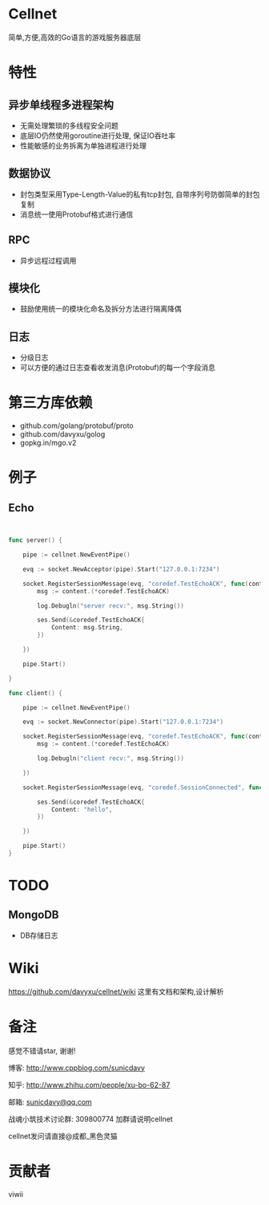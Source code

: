 # Cellnet
简单,方便,高效的Go语言的游戏服务器底层


# 特性
## 异步单线程多进程架构
  
* 无需处理繁琐的多线程安全问题
* 底层IO仍然使用goroutine进行处理, 保证IO吞吐率
* 性能敏感的业务拆离为单独进程进行处理

## 数据协议
* 封包类型采用Type-Length-Value的私有tcp封包, 自带序列号防御简单的封包复制
* 消息统一使用Protobuf格式进行通信

## RPC
* 异步远程过程调用

## 模块化
* 鼓励使用统一的模块化命名及拆分方法进行隔离降偶

## 日志
* 分级日志
* 可以方便的通过日志查看收发消息(Protobuf)的每一个字段消息

# 第三方库依赖

* github.com/golang/protobuf/proto
* github.com/davyxu/golog
* gopkg.in/mgo.v2


# 例子
## Echo
```go


func server() {

	pipe := cellnet.NewEventPipe()

	evq := socket.NewAcceptor(pipe).Start("127.0.0.1:7234")

	socket.RegisterSessionMessage(evq, "coredef.TestEchoACK", func(content interface{}, ses cellnet.Session) {
		msg := content.(*coredef.TestEchoACK)

		log.Debugln("server recv:", msg.String())

		ses.Send(&coredef.TestEchoACK{
			Content: msg.String,
		})

	})

	pipe.Start()

}

func client() {

	pipe := cellnet.NewEventPipe()

	evq := socket.NewConnector(pipe).Start("127.0.0.1:7234")

	socket.RegisterSessionMessage(evq, "coredef.TestEchoACK", func(content interface{}, ses cellnet.Session) {
		msg := content.(*coredef.TestEchoACK)

		log.Debugln("client recv:", msg.String())

	})

	socket.RegisterSessionMessage(evq, "coredef.SessionConnected", func(content interface{}, ses cellnet.Session) {

		ses.Send(&coredef.TestEchoACK{
			Content: "hello",
		})

	})

	pipe.Start()
}

```

# TODO


## MongoDB

* DB存储日志


# Wiki
https://github.com/davyxu/cellnet/wiki
这里有文档和架构,设计解析


# 备注

感觉不错请star, 谢谢!

博客: http://www.cppblog.com/sunicdavy

知乎: http://www.zhihu.com/people/xu-bo-62-87

邮箱: sunicdavy@qq.com

战魂小筑技术讨论群: 309800774 加群请说明cellnet

cellnet发问请直接@成都_黑色灵猫

# 贡献者
viwii
